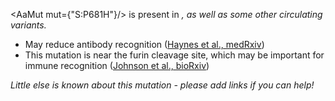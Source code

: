 <AaMut mut={"S:P681H"}/> is present in <Var name="20I/501Y.V1"/>, as well as some other circulating variants.

- May reduce antibody recognition ([Haynes et al., medRxiv](https://www.medrxiv.org/content/10.1101/2021.01.06.20248960v1))
- This mutation is near the furin cleavage site, which may be important for immune recognition ([Johnson et al., bioRxiv](https://www.ncbi.nlm.nih.gov/pmc/articles/PMC7457603/))

_Little else is known about this mutation - please add links if you can help!_